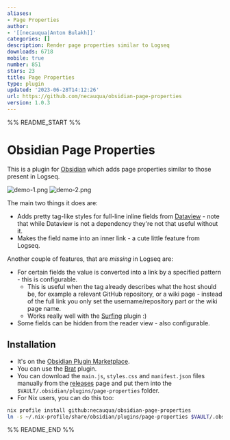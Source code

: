 ```yaml
---
aliases:
- Page Properties
author:
- '[[necauqua|Anton Bulakh]]'
categories: []
description: Render page properties similar to Logseq
downloads: 6718
mobile: true
number: 851
stars: 23
title: Page Properties
type: plugin
updated: '2023-06-28T14:12:26'
url: https://github.com/necauqua/obsidian-page-properties
version: 1.0.3
---
```


%% README_START %%

# Obsidian Page Properties

This is a plugin for [Obsidian](https://obsidian.md) which adds page properties similar to those present in Logseq.

![demo-1.png](https://user-images.githubusercontent.com/33968278/226478801-b8e9122d-78ff-4b1b-b4c0-6c6d25d57e9e.png)
![demo-2.png](https://user-images.githubusercontent.com/33968278/226478803-4ca621ba-cdce-4bd9-a408-4214d869f98d.png)

The main two things it does are:
- Adds pretty tag-like styles for full-line inline fields from [Dataview](https://github.com/blacksmithgu/obsidian-dataview) - note that while Dataview is not a dependency they're not that useful without it.
- Makes the field name into an inner link - a cute little feature from Logseq.

Another couple of features, that are *missing* in Logseq are:
- For certain fields the value is converted into a link by a specified pattern - this is configurable.
	- This is useful when the tag already describes what the host should be, for example a relevant GitHub repository, or a wiki page - instead of the full link you only set the username/repository part or the wiki page name.
	- Works really well with the [Surfing](https://obsidian.md/plugins?id=surfing) plugin :)
- Some fields can be hidden from the reader view - also configurable.

## Installation
- It's on the [Obsidian Plugin Marketplace](https://obsidian.md/plugins?id=page-properties).
- You can use the [Brat](https://github.com/TfTHacker/obsidian42-brat) plugin.
- You can download the `main.js`, `styles.css` and `manifest.json` files manually from the [releases](https://github.com/necauqua/obsidian-page-properties/releases) page and put them into the `$VAULT/.obsidian/plugins/page-properties` folder.
- For Nix users, you can do this too:
```bash
nix profile install github:necauqua/obsidian-page-properties
ln -s ~/.nix-profile/share/obsidian/plugins/page-properties $VAULT/.obsidian/plugins/page-properties
```


%% README_END %%